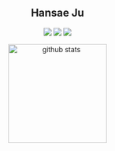 <div align="center">
  
## Hansae Ju

<a href="https://github.com/Verssae/Verssae/blob/main/cv.pdf"><img src="https://img.shields.io/badge/pdf-CV-ff4b33?logo=readdotcv&logoColor=white"/></a> <a href="https://juhansae.notion.site/Hansae-Ju-Verssae-47389bdcf4f648518e97b07a0a803e56"><img src="https://img.shields.io/badge/Notion-Portfolio-ff4b33?style=badge&logo=Notion&logoColor=white"/></a> <a href="https://www.linkedin.com/in/juhansae/"><img src="https://img.shields.io/badge/LinkedIn-juhansae-ff4b33?style=badge&logo=LinkedIn&logoColor=white"/></a>

<img src="https://github-readme-stats.vercel.app/api?username=Verssae&show_icons=true&theme=calm&hide_border=true" height="200" alt="github stats"/>

</div